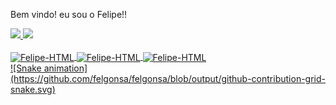 Bem vindo! eu sou o Felipe!!

 <a href="https://github.com/rafaballerini">
  <img height="180em" src="https://github-readme-stats.vercel.app/api?username=felgonsa&show_icons=true&theme=dark&include_all_commits=true&count_private=true""/>
  <img height="180em" src="https://github-readme-stats.vercel.app/api/top-langs/?username=felgonsa&layout=compact&langs_count=7&theme=dark"/>
</div>

<div style="display: inline_block"><br>
                                  
                                  
    
          
  <img align="center" alt="Felipe-HTML" height="30" width="40" src="https://cdn.jsdelivr.net/gh/devicons/devicon/icons/html5/html5-original.svg">
  <img align="center" alt="Felipe-HTML" height="30" width="40" src="https://cdn.jsdelivr.net/gh/devicons/devicon/icons/javascript/javascript-original.svg">  
  <img align="center" alt="Felipe-HTML" height="30" width="40" src="https://cdn.jsdelivr.net/gh/devicons/devicon/icons/css3/css3-original.svg">
  
  
 

</div>
                                                                                                                                              
 <div>
       ![Snake animation](https://github.com/felgonsa/felgonsa/blob/output/github-contribution-grid-snake.svg)                                                                                                                                       
  </div>                                                                                                                                            
                                                                                                                                              
